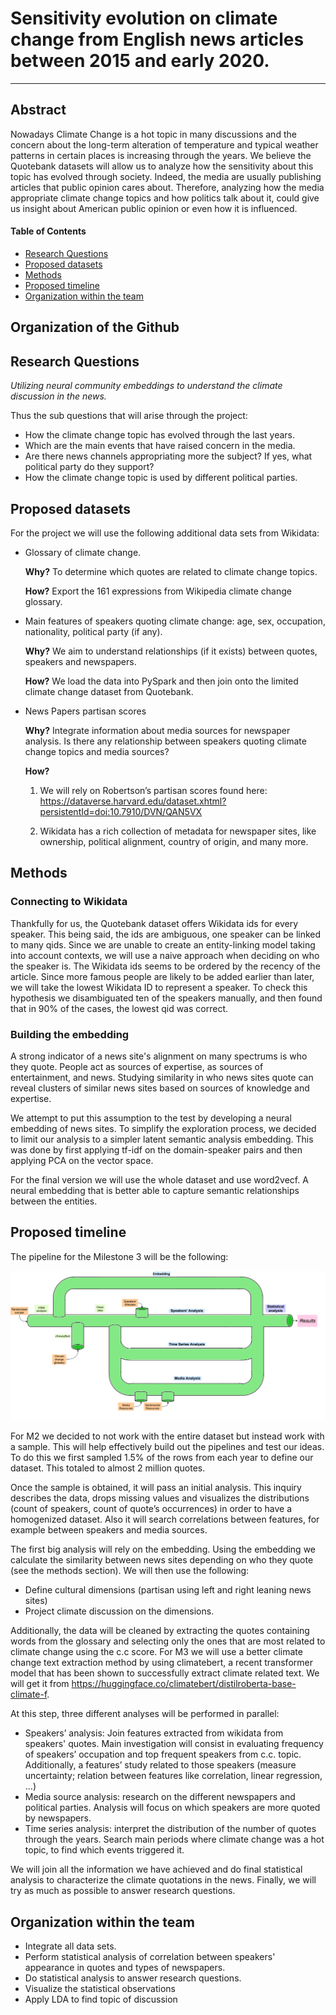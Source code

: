 # Sensitivity evolution on climate change from English news articles between 2015 and early 2020. 
---


## Abstract
Nowadays Climate Change is a hot topic in many discussions and the concern about the long-term alteration of temperature and typical weather patterns in certain places is increasing through the years. We believe the Quotebank datasets will allow us to analyze how the sensitivity about this topic has evolved through society. Indeed, the media are usually publishing articles that public opinion cares about. Therefore, analyzing how the media appropriate climate change topics and how politics talk about it, could give us insight about American public opinion or even how it is influenced. 


#### Table of Contents
- [Research Questions](#research-questions)  
- [Proposed datasets](#proposed-additional-datasets)
- [Methods](#methods)
- [Proposed timeline](#proposed-timeline)
- [Organization within the team](#organization-within-the-team)

## Organization of the Github


## Research Questions
*Utilizing neural community embeddings to understand the climate discussion in the news.*

Thus the sub questions that will arise through the project:
- How the climate change topic has evolved through the last years. 
- Which are the main events that have raised concern in the media. 
- Are there news channels appropriating more the subject? If yes, what political party do they support? 
- How the climate change topic is used by different political parties.


## Proposed  datasets
For the project we will use the following additional data sets from Wikidata: 

- Glossary of climate change. 

    **Why?** To determine which quotes are related to climate change topics. 

    **How?** Export the 161 expressions from Wikipedia climate change glossary.

- Main features of speakers quoting climate change: age, sex, occupation, nationality, political party (if any). 

    **Why?** We aim to understand relationships (if it exists) between quotes, speakers and newspapers. 

    **How?** We load the data into PySpark and then join onto the limited climate change dataset from Quotebank. 

- News Papers partisan scores

    **Why?** Integrate information about media sources for newspaper analysis. Is there any relationship between speakers quoting climate change topics and media sources? 
	
    **How?**   
    1. We will rely on Robertson’s partisan scores found here: https://dataverse.harvard.edu/dataset.xhtml?persistentId=doi:10.7910/DVN/QAN5VX

    2. Wikidata has a rich collection of metadata for newspaper sites, like ownership, political alignment, country of origin, and many more. 



## Methods
### Connecting to Wikidata
Thankfully for us, the Quotebank dataset offers Wikidata ids for every speaker. This being said, the ids are ambiguous, one speaker can be linked to many qids. Since we are unable to create an entity-linking model taking into account contexts, we will use a naive approach when deciding on who the speaker is. The Wikidata ids seems to be ordered by the recency of the article. Since more famous people are likely to be added earlier than later, we will take the lowest Wikidata ID to represent a speaker. To check this hypothesis we disambiguated ten of the speakers manually, and then found that in 90% of the cases, the lowest qid was correct. 

### Building the embedding
A strong indicator of a news site's alignment on many spectrums is who they quote. People act as sources of expertise, as sources of entertainment, and news. Studying similarity in who news sites quote can reveal clusters of similar news sites based on sources of knowledge and expertise. 

We attempt to put this assumption to the test by developing a neural embedding of news sites. To simplify the exploration process, we decided to limit our analysis to a simpler latent semantic analysis embedding. This was done by first applying tf-idf on the domain-speaker pairs and then applying PCA on the vector space. 

For the final version we will use the whole dataset and use word2vecf. A neural embedding that is better able to capture semantic relationships between the entities. 


## Proposed timeline
The pipeline for the Milestone 3 will be the following:

![Alt text](figures/pipeline.png?raw=true)

For M2 we decided to not work with the entire dataset but instead work with a sample. This will help effectively build out the pipelines and test our ideas. To do this we first sampled 1.5% of the rows from each year to define our dataset. This totaled to almost 2 million quotes.

Once the sample is obtained, it will pass an initial analysis. This inquiry describes the data,  drops missing values and visualizes the distributions (count of speakers, count of quote’s occurrences) in order to have a homogenized dataset. Also it will search correlations between features, for example between speakers and media sources. 

The first big analysis will rely on the embedding. Using the embedding we calculate the similarity between news sites depending on who they quote (see the methods section). We will then use the following:

- Define cultural dimensions (partisan using left and right leaning news sites)
- Project climate discussion on the dimensions. 

Additionally, the data will be cleaned by extracting the quotes containing words from the glossary and selecting only the ones that are most related to climate change using the c.c score. For M3 we will use a better climate change text extraction method by using climatebert, a recent transformer model that has been shown to successfully extract climate related text. We will get it from https://huggingface.co/climatebert/distilroberta-base-climate-f. 

At this step, three different analyses will be performed in parallel:

- Speakers’ analysis: Join features extracted from wikidata from speakers' quotes.  Main investigation will consist in evaluating frequency of speakers’ occupation and top frequent speakers from c.c. topic. Additionally, a features’ study  related to those speakers (measure uncertainty; relation between features like correlation, linear regression, ...)
- Media source analysis: research on the different newspapers and political parties. Analysis will focus on which speakers are more quoted by newspapers. 
- Time series analysis: interpret the distribution of the number of quotes through the years. Search main periods where climate change was a hot topic, to find which events triggered it.

We will join all the information we have achieved and do final statistical analysis to characterize the climate quotations in the news. Finally, we will try as much as possible to answer research questions.  


## Organization within the team

-  Integrate all data sets. 
-  Perform statistical analysis of correlation between speakers' appearance in quotes and types of newspapers.
- Do statistical analysis to answer research questions. 
- Visualize the statistical observations 
- Apply LDA to find topic of discussion

